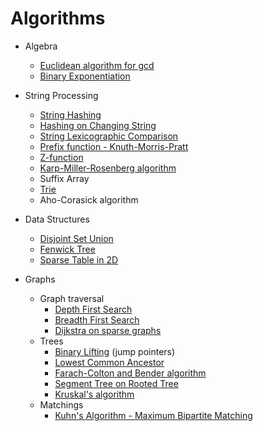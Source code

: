 # Algorithms

* Algebra
    * [Euclidean algorithm for gcd](algebra/euclid.cc)
    * [Binary Exponentiation](algebra/exp.cc)

* String Processing
    * [String Hashing](strings/hashing.cc)
    * [Hashing on Changing String](strings/dynamic_hash.cc)
    * [String Lexicographic Comparison](strings/lexic_comp.cc)
    * [Prefix function - Knuth-Morris-Pratt](strings/kmp.cc)
    * [Z-function](strings/z-algorithm.cc)
    * [Karp-Miller-Rosenberg algorithm](strings/kmr.cc)
    * Suffix Array
    * [Trie](strings/trie.cc)
    * Aho-Corasick algorithm

* Data Structures
    * [Disjoint Set Union](data-structures/disjoint_set.cc)
    * [Fenwick Tree](data-structures/fenwick_tree.cc)
    * [Sparse Table in 2D](data-structures/sparse_table_2d.cc)

* Graphs
    * Graph traversal
        * [Depth First Search](graphs/dfs.cc)
        * [Breadth First Search](graphs/bfs.cc)
        * [Dijkstra on sparse graphs](graphs/dijkstra_queue.cc)
    * Trees
        * [Binary Lifting](graphs/lca.cc) (jump pointers)
        * [Lowest Common Ancestor](graphs/lca2.cc)
        * [Farach-Colton and Bender algorithm](graphs/lca3.cc)
        * [Segment Tree on Rooted Tree](graphs/subtree.cc)
        * [Kruskal's algorithm](graphs/kruskal.cc)
    * Matchings
        * [Kuhn's Algorithm - Maximum Bipartite Matching](graphs/kuhn.cc)
